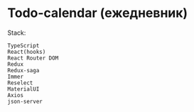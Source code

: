 # Todo-calendar (ежедневник)

Stack:

    TypeScript
    React(hooks)
    React Router DOM
    Redux
    Redux-saga
    Immer
    Reselect
    MaterialUI
    Axios
    json-server
